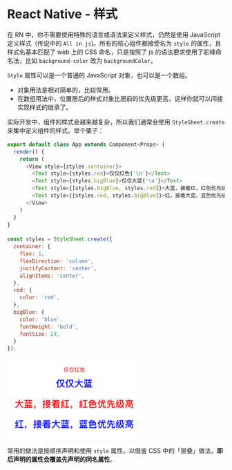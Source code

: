 # React Native - 样式

在 RN 中，你不需要使用特殊的语言或语法来定义样式，仍然是使用 JavaScript 定义样式（传说中的 `All in js`)。所有的核心组件都接受名为 `style` 的属性，且样式名基本匹配了 web 上的 CSS 命名，只是按照了 js 的语法要求使用了驼峰命名法，比如 `background-color` 改为 `backgroundColor`。

`Style` 属性可以是一个普通的 JavaScript 对象，也可以是一个数组。
* 对象用法是相对简单的，比较常用。
* 在数组用法中，位置居后的样式对象比居前的优先级更高，这样你就可以间接实现样式的继承了。

实际开发中，组件的样式会越来越复杂，所以我们通常会使用 `StyleSheet.create` 来集中定义组件的样式。举个栗子：
```js
export default class App extends Component<Props> {
  render() {
    return (
      <View style={styles.container}>
        <Text style={styles.red}>仅仅红色{'\n'}</Text>
        <Text style={styles.bigBlue}>仅仅大蓝{'\n'}</Text>
        <Text style={[styles.bigBlue, styles.red]}>大蓝，接着红，红色优先级高{'\n'}</Text>
        <Text style={[styles.red, styles.bigBlue]}>红，接着大蓝，蓝色优先级高{'\n'}</Text>
      </View>
    )
  }
}

const styles = StyleSheet.create({
  container: {
    flex: 1,
    flexDirection: 'column',
    justifyContent: 'center',
    alignItems: 'center',
  },
  red: {
    color: 'red',
  },
  bigBlue: {
    color: 'blue',
    fontWeight: 'bold',
    fontSize: 24,
  }
});
```

![](./res/text.png)

常用的做法是按顺序声明和使用 `style` 属性，以借鉴 CSS 中的「层叠」做法，**即后声明的属性会覆盖先声明的同名属性**。
